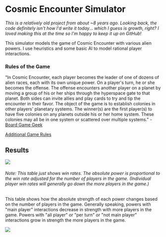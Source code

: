 # Cosmic Encounter Simulator

_This is a relatively old project from about ~8 years ago. Looking back, the code definitely isn't how I'd write it today... which I guess is growth, right? I loved making this at the time so I'm happy to keep it up on GitHub!_

This simulator models the game of Cosmic Encounter with various alien powers. I use heuristics and some basic AI to model rational player interactions.

### Rules of the Game

"In Cosmic Encounter, each player becomes the leader of one of dozens of alien races, each with its own unique power. On a player's turn, he or she becomes the offense. The offense encounters another player on a planet by moving a group of his or her ships through the hyperspace gate to that planet. Both sides can invite allies and play cards to try and tip the encounter in their favor. The object of the game is to establish colonies in other players' planetary systems. The winner(s) are the first player(s) to have five colonies on any planets outside his or her home system. These colonies may all be in one system or scattered over multiple systems." - [Board Game Geek](https://boardgamegeek.com/boardgame/39463/cosmic-encounter)

[Additional Game Rules](https://images-cdn.fantasyflightgames.com/filer_public/11/c6/11c61988-bb60-428f-b614-9c3a952f070b/cosmic-encounter-rulebook.pdf)

## Results


![](https://github.com/14mthalvorson/cosmic-encounter-simulator/blob/master/table.png)

###### _Note: This table just shows win rates. The absolute power is proportional to the win rate adjusted for the number of players in the game. (Individual player win rates will generally go down the more players in the game.)_

This table shows how the absolute strength of each power changes based on the number of players in the game. Generally speaking, powers with "main player" interactions decrease in strength with more players in the game. Powers with "all player" or "per turn" or "not main player" interactions grow in strength the more players in the game.

![](https://github.com/14mthalvorson/cosmic-encounter-simulator/blob/master/Percentage%20Wins%20vs%20Number%20of%20Players.png)
